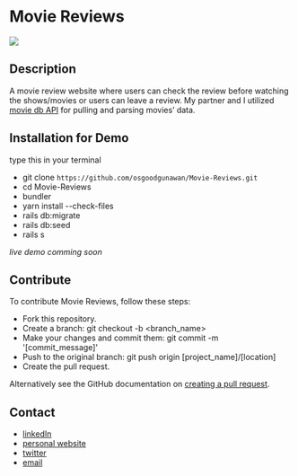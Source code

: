 # Movie Reviews


<img src = 'https://github.com/osgoodgunawan/Movie-Reviews-Website/blob/master/public/home.png' />


## Description 
A movie review website where users can check the review before watching the shows/movies or users can leave a review. My partner and I utilized [movie db API](https://developers.themoviedb.org/3/getting-started/introduction) for pulling and parsing movies’ data.

## Installation for Demo
type this in your terminal
- git clone `https://github.com/osgoodgunawan/Movie-Reviews.git`
- cd Movie-Reviews
- bundler
- yarn install --check-files
- rails db:migrate
- rails db:seed
- rails s

*live demo comming soon* 

## Contribute 
To contribute Movie Reviews, follow these steps:
- Fork this repository.
- Create a branch: git checkout -b <branch_name>
- Make your changes and commit them: git commit -m '[commit_message]'
- Push to the original branch: git push origin [project_name]/[location]
- Create the pull request.

Alternatively see the GitHub documentation on [creating a pull request](https://help.github.com/en/github/collaborating-with-issues-and-pull-requests/creating-a-pull-request).


## Contact
- [linkedIn](https://www.linkedin.com/in/osgood-gunawan-973a5993/)
- [personal website](https://www.osgoodgunawan.me/)
- [twitter](https://twitter.com/osgoodgunawan)
- [email](https://mail.google.com/mail/u/0/?view=cm&fs=1&tf=1&source=mailto&to=osgoodgunawan@hotmail.com)
